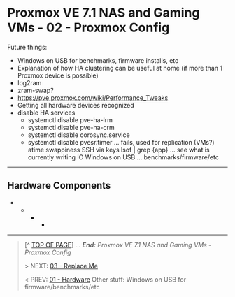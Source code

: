 # Proxmox VE 7.1 NAS and Gaming VMs - 02 - Proxmox Config

Future things:

* Windows on USB for benchmarks, firmware installs, etc
* Explanation of how HA clustering can be useful at home (if more than 1 Proxmox device is possible)
* log2ram
* zram-swap?
* https://pve.proxmox.com/wiki/Performance_Tweaks
* Getting all hardware devices recognized
* disable HA services
    + systemctl disable pve-ha-lrm
    + systemctl disable pve-ha-crm
    + systemctl disable corosync.service
    + systemctl disable pvesr.timer ... fails, used for replication (VMs?)
atime
swappiness
SSH via keys
lsof | grep {app} ... see what is currently writing IO
Windows on USB ... benchmarks/firmware/etc


---

## Hardware Components

* 
    + 
        - 
            * 

---
> [^ [TOP OF PAGE](#proxmox-ve-71-nas-and-gaming-vms---02---proxmox-config)] ... ***End:*** *Proxmox VE 7.1 NAS and Gaming VMs - Proxmox Config*
> 
> \> NEXT: [03 - Replace Me](03.ReplaceMe.md)
>
> \< PREV: [01 - Hardware](01.Hardware.md)
Other stuff: Windows on USB for firmware/benchmarks/etc
